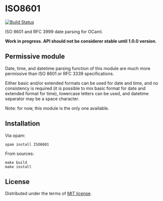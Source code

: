 # ISO8601

[![Build Status](https://travis-ci.org/ocaml-community/ISO8601.ml.svg?branch=test)](https://travis-ci.org/ocaml-community/ISO8601.ml)

ISO 8601 and RFC 3999 date parsing for OCaml.

**Work in progress. API should not be considerer stable
until 1.0.0 version.**

## Permissive module

Date, time, and datetime parsing function of this module are
much more permissive than ISO 8601 or RFC 3339 specifications.

Either basic and/or extended formats can be used for date and time,
and no consistency is required (it is possible to mix basic format for
date and extended format for time), lowercase letters can be used,
and datetime separator may be a space character.

Note: for now, this module is the only one available.

## Installation

Via opam:

    opam install ISO8601

From sources:

    make build
    make install

## License

Distributed under the terms of [MIT license](LISENCE).

